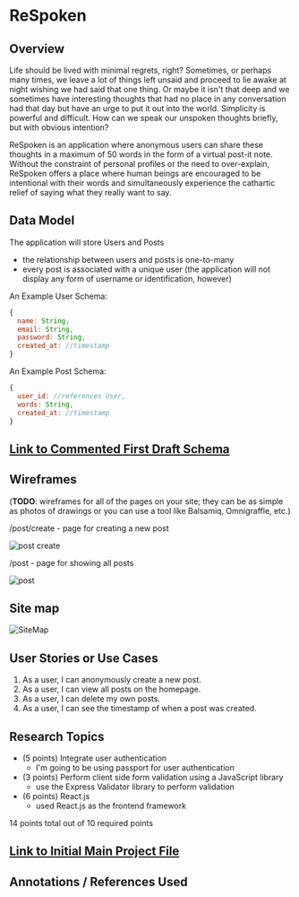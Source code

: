 # ReSpoken

## Overview

Life should be lived with minimal regrets, right? Sometimes, or perhaps many times, we leave a lot of things left unsaid and proceed to lie awake at night wishing we had said that one thing. Or maybe it isn't that deep and we sometimes have interesting thoughts that had no place in any conversation had that day but have an urge to put it out into the world. Simplicity is powerful and difficult. How can we speak our unspoken thoughts briefly, but with obvious intention? 

ReSpoken is an application where anonymous users can share these thoughts in a maximum of 50 words in the form of a virtual post-it note. Without the constraint of personal profiles or the need to over-explain, ReSpoken offers a place where human beings are encouraged to be intentional with their words and simultaneously experience the cathartic relief of saying what they really want to say. 


## Data Model

The application will store Users and Posts

* the relationship between users and posts is one-to-many
* every post is associated with a unique user (the application will not display any form of username or identification, however)


An Example User Schema:

```javascript
{
  name: String,
  email: String,
  password: String, 
  created_at: //timestamp
}
```

An Example Post Schema:

```javascript
{
  user_id: //references User,
  words: String,
  created_at: //timestamp
}
```


## [Link to Commented First Draft Schema](db.mjs) 

## Wireframes

(__TODO__: wireframes for all of the pages on your site; they can be as simple as photos of drawings or you can use a tool like Balsamiq, Omnigraffle, etc.)

/post/create - page for creating a new post

![post create](documentation/post-create.png)

/post - page for showing all posts

![post](documentation/post.png)


## Site map


![SiteMap](documentation/site-map.png)

## User Stories or Use Cases

1. As a user, I can anonymously create a new post.
2. As a user, I can view all posts on the homepage.
3. As a user, I can delete my own posts.
4. As a user, I can see the timestamp of when a post was created.

## Research Topics

* (5 points) Integrate user authentication
    * I'm going to be using passport for user authentication
* (3 points) Perform client side form validation using a JavaScript library
    * use the Express Validator library to perform validation
* (6 points) React.js
    * used React.js as the frontend framework

14 points total out of 10 required points


## [Link to Initial Main Project File](app.mjs) 

## Annotations / References Used



